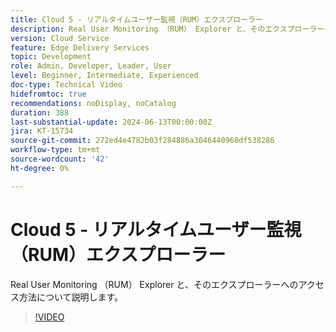 ```yaml
---
title: Cloud 5 - リアルタイムユーザー監視（RUM）エクスプローラー
description: Real User Monitoring （RUM） Explorer と、そのエクスプローラーへのアクセス方法について説明します。
version: Cloud Service
feature: Edge Delivery Services
topic: Development
role: Admin, Developer, Leader, User
level: Beginner, Intermediate, Experienced
doc-type: Technical Video
hidefromtoc: true
recommendations: noDisplay, noCatalog
duration: 388
last-substantial-update: 2024-06-13T00:00:00Z
jira: KT-15734
source-git-commit: 272ed4e4782b03f284886a3046440960df538286
workflow-type: tm+mt
source-wordcount: '42'
ht-degree: 0%

---
```



# Cloud 5 - リアルタイムユーザー監視（RUM）エクスプローラー

Real User Monitoring （RUM） Explorer と、そのエクスプローラーへのアクセス方法について説明します。

>[!VIDEO](https://video.tv.adobe.com/v/3429772/?quality=12&learn=on)
